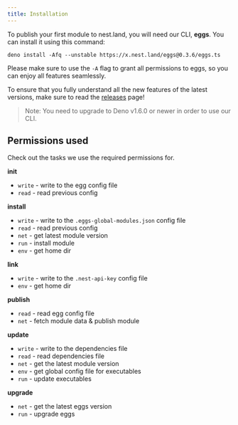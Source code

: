 ```yaml
---
title: Installation
---
```


To publish your first module to nest.land, you will need our CLI, **eggs**. You can install it using this command:

```shell script
deno install -Afq --unstable https://x.nest.land/eggs@0.3.6/eggs.ts
```

Please make sure to use the `-A` flag to grant all permissions to eggs, so you can enjoy all features seamlessly.

To ensure that you fully understand all the new features of the latest versions,
make sure to read the [releases](https://github.com/nestdotland/eggs/releases) page!

> Note: You need to upgrade to Deno v1.6.0 or newer in order to use our CLI.

## Permissions used

Check out the tasks we use the required permissions for.

**init**

- `write` - write to the egg config file
- `read` - read previous config

**install**

- `write` - write to the `.eggs-global-modules.json` config file
- `read` - read previous config
- `net` - get latest module version
- `run` - install module
- `env` - get home dir

**link**

- `write` - write to the `.nest-api-key` config file
- `env` - get home dir

**publish**

- `read` - read egg config file
- `net` - fetch module data & publish module

**update**

- `write` - write to the dependencies file
- `read` - read dependencies file
- `net` - get the latest module version
- `env` - get global config file for executables
- `run` - update executables

**upgrade**

- `net` - get the latest eggs version
- `run` - upgrade eggs
